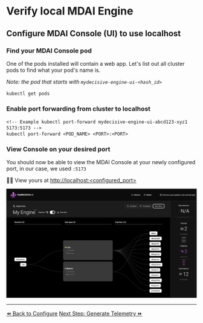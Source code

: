 # Verify local MDAI Engine

## Configure MDAI Console (UI) to use localhost

### Find your MDAI Console pod

One of the pods installed will contain a web app. Let's list out all cluster pods to find what your pod's name is.

_Note: the pod that starts with `mydecisive-engine-ui-<hash_id>`_

```shell
kubectl get pods
```

### Enable port forwarding from cluster to localhost

```shell
<!-- Example kubectl port-forward mydecisive-engine-ui-abcd123-xyz1 5173:5173 -->
kubectl port-forward <POD_NAME> <PORT>:<PORT>
```

### View Console on your desired port
You should now be able to view the MDAI Console at your newly configured port, in our case, we used `:5173`

🐙🎉 View yours at [http://localhost:<configured_port>](http://localhost:<configured_port>)

![A bright and shiny MDAI Engine Console](../../media/console-new-and-shiny.png)


----
<span class="left"><a href="./configure.md">⏪ Back to Configure</a></span>
<span class="right"><a href="./generate-collect.md">Next Step: Generate Telemetry ⏩</a></span>

